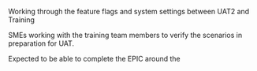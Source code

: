 Working through the feature flags and system settings between UAT2 and Training

SMEs working with the training team members to verify the scenarios in preparation for UAT.

Expected to be able to complete the EPIC around the